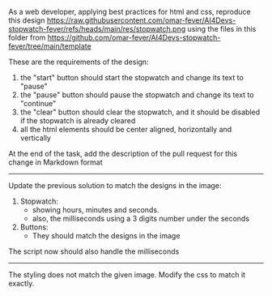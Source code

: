 As a web developer, applying best practices for html and css, reproduce this design https://raw.githubusercontent.com/omar-fever/AI4Devs-stopwatch-fever/refs/heads/main/res/stopwatch.png using the files in this folder from https://github.com/omar-fever/AI4Devs-stopwatch-fever/tree/main/template

These are the requirements of the design:
1. the "start" button should start the stopwatch and change its text to "pause"
2. the "pause" button should pause the stopwatch and change its text to "continue"
3. the "clear" button should clear the stopwatch, and it should be disabled if the stopwatch is already cleared
4. all the html elements should be center aligned, horizontally and vertically

At the end of the task, add the description of the pull request for this change in Markdown format

-------

Update the previous solution to match the designs in the image:

1. Stopwatch:
   * showing hours, minutes and seconds.
   * also, the milliseconds using a 3 digits number under the seconds
2. Buttons:
   * They should match the designs in the image

The script now should also handle the milliseconds

-------

The styling does not match the given image. Modify the css to match it exactly. 

